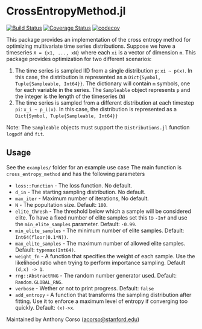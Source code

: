 # CrossEntropyMethod.jl
[![Build Status](https://travis-ci.org/sisl/CrossEntropyMethod.jl.svg?branch=master)](https://travis-ci.org/sisl/CrossEntropyMethod.jl) [![Coverage Status](https://coveralls.io/repos/github/sisl/CrossEntropyMethod.jl/badge.svg?branch=master)](https://coveralls.io/github/sisl/CrossEntropyMethod.jl?branch=master) [![codecov](https://codecov.io/gh/sisl/CrossEntropyMethod.jl/branch/master/graph/badge.svg)](https://codecov.io/gh/sisl/CrossEntropyMethod.jl)

This package provides an implementation of the cross entropy method for optimizing multivariate time series distributions.
Suppose we have a timeseries `X = {x1, ..., xN}` where each `xi` is a vector of dimension `m`. This package provides optimization for two different scenarios:
1. The time series is sampled IID from a single distribution `p`: `xi ~ p(x)`. In this case, the distribution is represented as a `Dict{Symbol, Tuple{Sampleable, Int64}}`. The dictionary will contain `m` symbols, one for each variable in the series. The `Sampleable` object represents `p` and the integer is the length of the timeseries (`N`)
2. The time series is sampled from a different distribution at each timestep `pi`: `x_i ~ p_i(x)`. In this case, the distribution is represented as a `Dict{Symbol, Tuple{Sampleable, Int64}}`

Note: The `Sampleable` objects must support the `Distributions.jl` function `logpdf` and `fit`.

## Usage
See the `examples/` folder for an example use case
The main function is `cross_entropy_method` and has the following parameters
* `loss::Function` - The loss function. No default.
* `d_in` - The starting sampling distribution. No default.
* `max_iter` - Maximum number of iterations, No default.
* `N` - The popultation size. Default: `100`.
* `elite_thresh` - The threshold below which a sample will be considered elite. To have a fixed number of elite samples set this to `-Inf` and use the `min_elite_samples` parameter. Default: `-0.99`.
* `min_elite_samples` - The minimum number of elite samples. Default: `Int64(floor(0.1*N))`.
* `max_elite_samples` - The maximum number of allowed elite samples.  Default: `typemax(Int64)`.
* `weight_fn` - A function that specifies the weight of each sample. Use the likelihood ratio when trying to perform importance sampling. Default `(d,x) -> 1`.
* `rng::AbstractRNG` - The random number generator used. Default: `Random.GLOBAL_RNG`.
* `verbose` - Wether or not to print progress. Default: `false`
* `add_entropy` - A function that transforms the sampling distribution after fitting. Use it to enforce a maximum level of entropy if converging too quickly. Default: `(x)->x`.



Maintained by Anthony Corso (acorso@stanford.edu)
